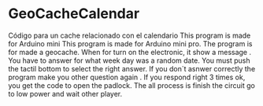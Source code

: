 # GeoCacheCalendar
Código para un cache relacionado con el calendario
This program is made for Arduino mini This program is made for Arduino mini pro. The program is for made a geocache. When for turn on the electronic, it show a message . You have to  answer for what week day was a random date. You must push the tactil bottom to select the  right answer. If you don´t asnwer correctly  the program make you other question again . If you respond right 3 times ok, you get the code to open the padlock. 
The all process is finish the circuit go to low power  and wait other player. 
